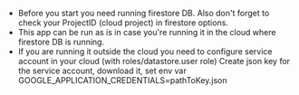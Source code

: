 * Before you start you need running firestore DB. Also don't forget to check your ProjectID (cloud project) in firestore options.
* This app can be run as is in case you're running it in the cloud where firestore DB is running.
* If you are running it outside the cloud you need to configure service account in your cloud (with roles/datastore.user role)
  Create json key for the service account, download it, set env var GOOGLE_APPLICATION_CREDENTIALS=pathToKey.json
